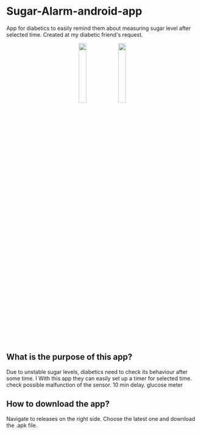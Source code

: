 # Sugar-Alarm-android-app
App for diabetics to easily remind them about measuring sugar level after selected time. Created at my diabetic friend's request.

<p align="center">
  <img src="https://user-images.githubusercontent.com/98673048/213800633-78db876f-5d55-42e0-974c-879f13b57629.jpg" width=20%>
  <img src="https://user-images.githubusercontent.com/98673048/213800629-196879c4-a3ff-4eed-a8a7-d723e3d45143.jpg" width=20%>

</p>


## What is the purpose of this app?
Due to unstable sugar levels, diabetics need to check its behaviour after some time. I With this app they can easily set up a timer for selected time. 
check possible malfunction of the sensor. 10 min delay. glucose meter


## How to download the app?
Navigate to releases on the right side. Choose the latest one and download the .apk file.

